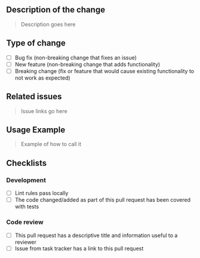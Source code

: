 ## Description of the change
> Description goes here
## Type of change
- [ ] Bug fix (non-breaking change that fixes an issue)
- [ ] New feature (non-breaking change that adds functionality)
- [ ] Breaking change (fix or feature that would cause existing functionality to not work as expected)
## Related issues
> Issue links go here
## Usage Example
> Example of how to call it
## Checklists
### Development
- [ ] Lint rules pass locally
- [ ] The code changed/added as part of this pull request has been covered with tests
### Code review 
- [ ] This pull request has a descriptive title and information useful to a reviewer
- [ ] Issue from task tracker has a link to this pull request 
